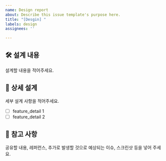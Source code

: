 ```yaml
---
name: Design report
about: Describe this issue template's purpose here.
title: "[Desgin] "
labels: design
assignees: ''

---
```


## 🛠 설계 내용
설계할 내용을 적어주세요.

##  🧩 상세 설계
세부 설계 사항을 적어주세요.
- [ ] feature_detail 1
- [ ] feature_detail 2

## 📖 참고 사항
공유할 내용, 레퍼런스, 추가로 발생할 것으로 예상되는 이슈, 스크린샷 등을 넣어 주세요.
